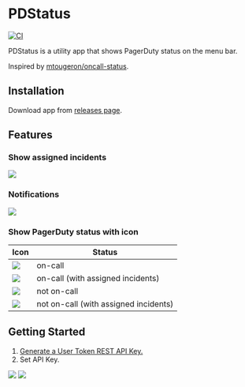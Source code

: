 # PDStatus

[![CI](https://github.com/winebarrel/PDStatus/actions/workflows/ci.yml/badge.svg)](https://github.com/winebarrel/PDStatus/actions/workflows/ci.yml)

PDStatus is a utility app that shows PagerDuty status on the menu bar.

Inspired by [mtougeron/oncall-status](https://github.com/mtougeron/oncall-status).

## Installation

Download app from [releases page](https://github.com/winebarrel/PDStatus/releases/latest).

## Features

### Show assigned incidents

![](https://github.com/winebarrel/PDStatus/assets/117768/3f1dfb6d-0086-4ccf-94f1-6f4725e833e6)

### Notifications

![](https://github.com/winebarrel/PDStatus/assets/117768/166b2281-0c0a-4476-8aa8-cbd3c8222433)

### Show PagerDuty status with icon

| Icon | Status |
| - | - |
| ![](https://github.com/winebarrel/PDStatus/assets/117768/240f9007-7fd7-4224-8730-0308e5156be4) | on-call |
| ![](https://github.com/winebarrel/PDStatus/assets/117768/fce3b9c1-ab71-4dbf-82a1-add62281a339) | on-call (with assigned incidents) |
| ![](https://github.com/winebarrel/PDStatus/assets/117768/8481ae6b-a75e-4724-9238-79a114a58eaf) | not on-call |
| ![](https://github.com/winebarrel/PDStatus/assets/117768/254f95a9-ad05-4cce-83b1-67601aaf2ddc) | not on-call (with assigned incidents) |

## Getting Started

1. [Generate a User Token REST API Key.](https://support.pagerduty.com/docs/api-access-keys#generate-a-user-token-rest-api-key)
2. Set API Key.

![](https://github.com/winebarrel/PDStatus/assets/117768/98c61300-5c8f-4fef-8db4-b8a88b2d48b9)
![](https://github.com/winebarrel/PDStatus/assets/117768/0202f49a-e739-43f9-b8b2-37e8e4b9dee8)
